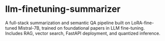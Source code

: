 # llm-finetuning-summarizer
A full-stack summarization and semantic QA pipeline built on LoRA-fine-tuned Mistral-7B, trained on foundational papers in LLM fine-tuning. Includes RAG, vector search, FastAPI deployment, and quantized inference.
